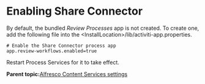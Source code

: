 # Enabling Share Connector

By default, the bundled *Review Processes* app is not created. To create one, add the following file into the <InstallLocation\>/lib/activiti-app.properties.

```
# Enable the Share Connector process app
app.review-workflows.enabled=true
```

Restart Process Services for it to take effect.

**Parent topic:**[Alfresco Content Services settings](../topics/content_services_settings.md)

